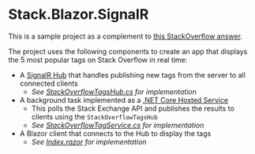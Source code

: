 # Stack.Blazor.SignalR

This is a sample project as a complement to [this StackOverflow answer](https://stackoverflow.com/a/64990693/5803406).

The project uses the following components to create an app that displays the 5 most popular tags on Stack Overflow in real time:
- A [SignalR Hub](https://docs.microsoft.com/en-us/aspnet/core/signalr/hubs?view=aspnetcore-5.0) that handles publishing new tags from the server to all connected clients
  - *See [StackOverflowTagsHub.cs](StackOverflowTagsHub.cs) for implementation*
- A background task implemented as a [.NET Core Hosted Service](https://docs.microsoft.com/en-us/aspnet/core/fundamentals/host/hosted-services?view=aspnetcore-5.0&tabs=visual-studio)
  - This polls the Stack Exchange API and publishes the results to clients using the `StackOverflowTagsHub`
  - *See [StackOverflowTagService.cs](StackOverflowTagService.cs) for implementation*
- A Blazor client that connects to the Hub to display the tags
  - *See [Index.razor](Pages/Index.razor) for implementation*

